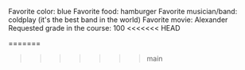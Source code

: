 Favorite color: blue
Favorite food: hamburger
Favorite musician/band: coldplay (it's the best band in the world)
Favorite movie: Alexander
Requested grade in the course: 100
<<<<<<< HEAD

=======
>>>>>>> main
